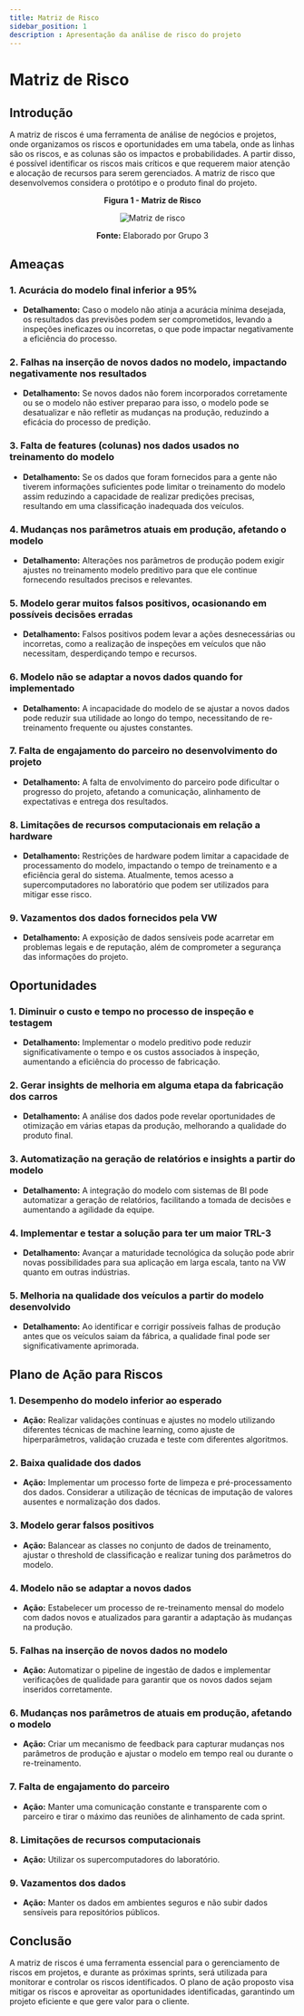 ```yaml
---
title: Matriz de Risco
sidebar_position: 1
description : Apresentação da análise de risco do projeto
---
```


# Matriz de Risco

## Introdução

A matriz de riscos é uma ferramenta de análise de negócios e projetos, onde organizamos os riscos e oportunidades em uma tabela, onde as linhas são os riscos, e as colunas são os impactos e probabilidades. A partir disso, é possível identificar os riscos mais críticos e que requerem maior atenção e alocação de recursos para serem gerenciados. A matriz de risco que desenvolvemos considera o protótipo e o produto final do projeto.

<p align="center"><b> Figura 1 - Matriz de Risco</b></p>
<div align="center">
  <img src={require('../../../../static/img/MatrizRiscoGrupo03.png').default} alt="Matriz de risco"/>
  <p><b>Fonte:</b> Elaborado por Grupo 3</p>
</div>

## Ameaças

### 1. Acurácia do modelo final inferior a 95%
- **Detalhamento:** Caso o modelo não atinja a acurácia mínima desejada, os resultados das previsões podem ser comprometidos, levando a inspeções ineficazes ou incorretas, o que pode impactar negativamente a eficiência do processo.

### 2. Falhas na inserção de novos dados no modelo, impactando negativamente nos resultados
- **Detalhamento:** Se novos dados não forem incorporados corretamente ou se o modelo não estiver preparao para isso, o modelo pode se desatualizar e não refletir as mudanças na produção, reduzindo a eficácia do processo de predição.

### 3. Falta de features (colunas) nos dados usados no treinamento do modelo
- **Detalhamento:** Se os dados que foram fornecidos para a gente não tiverem informações suficientes pode limitar o treinamento do modelo assim reduzindo a capacidade de realizar predições precisas, resultando em uma classificação inadequada dos veículos.

### 4. Mudanças nos parâmetros atuais em produção, afetando o modelo
- **Detalhamento:** Alterações nos parâmetros de produção podem exigir ajustes no treinamento modelo preditivo para que ele continue fornecendo resultados precisos e relevantes.

### 5. Modelo gerar muitos falsos positivos, ocasionando em possíveis decisões erradas
- **Detalhamento:** Falsos positivos podem levar a ações desnecessárias ou incorretas, como a realização de inspeções em veículos que não necessitam, desperdiçando tempo e recursos.

### 6. Modelo não se adaptar a novos dados quando for implementado
- **Detalhamento:** A incapacidade do modelo de se ajustar a novos dados pode reduzir sua utilidade ao longo do tempo, necessitando de re-treinamento frequente ou ajustes constantes.

### 7. Falta de engajamento do parceiro no desenvolvimento do projeto
- **Detalhamento:** A falta de envolvimento do parceiro pode dificultar o progresso do projeto, afetando a comunicação, alinhamento de expectativas e entrega dos resultados.

### 8. Limitações de recursos computacionais em relação a hardware
- **Detalhamento:** Restrições de hardware podem limitar a capacidade de processamento do modelo, impactando o tempo de treinamento e a eficiência geral do sistema. Atualmente, temos acesso a supercomputadores no laboratório que podem ser utilizados para mitigar esse risco.

### 9. Vazamentos dos dados fornecidos pela VW
- **Detalhamento:** A exposição de dados sensíveis pode acarretar em problemas legais e de reputação, além de comprometer a segurança das informações do projeto.

## Oportunidades

### 1. Diminuir o custo e tempo no processo de inspeção e testagem
- **Detalhamento:** Implementar o modelo preditivo pode reduzir significativamente o tempo e os custos associados à inspeção, aumentando a eficiência do processo de fabricação.

### 2. Gerar insights de melhoria em alguma etapa da fabricação dos carros
- **Detalhamento:** A análise dos dados pode revelar oportunidades de otimização em várias etapas da produção, melhorando a qualidade do produto final.

### 3. Automatização na geração de relatórios e insights a partir do modelo
- **Detalhamento:** A integração do modelo com sistemas de BI pode automatizar a geração de relatórios, facilitando a tomada de decisões e aumentando a agilidade da equipe.

### 4. Implementar e testar a solução para ter um maior TRL-3
- **Detalhamento:** Avançar a maturidade tecnológica da solução pode abrir novas possibilidades para sua aplicação em larga escala, tanto na VW quanto em outras indústrias.

### 5. Melhoria na qualidade dos veículos a partir do modelo desenvolvido
- **Detalhamento:** Ao identificar e corrigir possíveis falhas de produção antes que os veículos saiam da fábrica, a qualidade final pode ser significativamente aprimorada.

## Plano de Ação para Riscos

### 1. Desempenho do modelo inferior ao esperado
- **Ação:** Realizar validações contínuas e ajustes no modelo utilizando diferentes técnicas de machine learning, como ajuste de hiperparâmetros, validação cruzada e teste com diferentes algoritmos.

### 2. Baixa qualidade dos dados
- **Ação:** Implementar um processo forte de limpeza e pré-processamento dos dados. Considerar a utilização de técnicas de imputação de valores ausentes e normalização dos dados.

### 3. Modelo gerar falsos positivos
- **Ação:** Balancear as classes no conjunto de dados de treinamento, ajustar o threshold de classificação e realizar tuning dos parâmetros do modelo.

### 4. Modelo não se adaptar a novos dados
- **Ação:** Estabelecer um processo de re-treinamento mensal do modelo com dados novos e atualizados para garantir a adaptação às mudanças na produção.

### 5. Falhas na inserção de novos dados no modelo
- **Ação:** Automatizar o pipeline de ingestão de dados e implementar verificações de qualidade para garantir que os novos dados sejam inseridos corretamente.

### 6. Mudanças nos parâmetros de atuais em produção, afetando o modelo
- **Ação:** Criar um mecanismo de feedback para capturar mudanças nos parâmetros de produção e ajustar o modelo em tempo real ou durante o re-treinamento.

### 7. Falta de engajamento do parceiro
- **Ação:** Manter uma comunicação constante e transparente com o parceiro e tirar o máximo das reuniões de alinhamento de cada sprint.

### 8. Limitações de recursos computacionais
- **Ação:** Utilizar os supercomputadores do laboratório.

### 9. Vazamentos dos dados
- **Ação:** Manter os dados em ambientes seguros e não subir dados sensíveis para repositórios públicos.

## Conclusão

A matriz de riscos é uma ferramenta essencial para o gerenciamento de riscos em projetos, e durante as próximas sprints, será utilizada para monitorar e controlar os riscos identificados. O plano de ação proposto visa mitigar os riscos e aproveitar as oportunidades identificadas, garantindo um projeto eficiente e que gere valor para o cliente.
